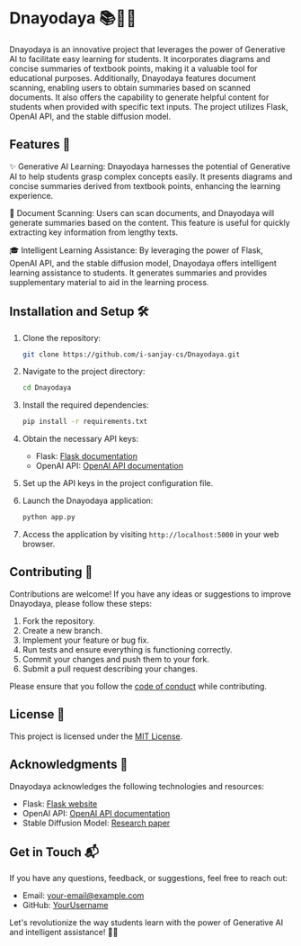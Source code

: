 # Dnayodaya 📚🔬🤖

Dnayodaya is an innovative project that leverages the power of Generative AI to facilitate easy learning for students. It incorporates diagrams and concise summaries of textbook points, making it a valuable tool for educational purposes. Additionally, Dnayodaya features document scanning, enabling users to obtain summaries based on scanned documents. It also offers the capability to generate helpful content for students when provided with specific text inputs. The project utilizes Flask, OpenAI API, and the stable diffusion model.

## Features 🌟

✨ Generative AI Learning: Dnayodaya harnesses the potential of Generative AI to help students grasp complex concepts easily. It presents diagrams and concise summaries derived from textbook points, enhancing the learning experience.

📄 Document Scanning: Users can scan documents, and Dnayodaya will generate summaries based on the content. This feature is useful for quickly extracting key information from lengthy texts.

🎓 Intelligent Learning Assistance: By leveraging the power of Flask, OpenAI API, and the stable diffusion model, Dnayodaya offers intelligent learning assistance to students. It generates summaries and provides supplementary material to aid in the learning process.

## Installation and Setup 🛠️

1. Clone the repository:

   ```bash
   git clone https://github.com/i-sanjay-cs/Dnayodaya.git
   ```

2. Navigate to the project directory:

   ```bash
   cd Dnayodaya
   ```

3. Install the required dependencies:

   ```bash
   pip install -r requirements.txt
   ```

4. Obtain the necessary API keys:
   - Flask: [Flask documentation](https://flask.palletsprojects.com/)
   - OpenAI API: [OpenAI API documentation](https://docs.openai.com/)


5. Set up the API keys in the project configuration file.

6. Launch the Dnayodaya application:

   ```bash
   python app.py
   ```

7. Access the application by visiting `http://localhost:5000` in your web browser.

## Contributing 🤝

Contributions are welcome! If you have any ideas or suggestions to improve Dnayodaya, please follow these steps:

1. Fork the repository.
2. Create a new branch.
3. Implement your feature or bug fix.
4. Run tests and ensure everything is functioning correctly.
5. Commit your changes and push them to your fork.
6. Submit a pull request describing your changes.

Please ensure that you follow the [code of conduct](CODE_OF_CONDUCT.md) while contributing.

## License 📝

This project is licensed under the [MIT License](LICENSE).

## Acknowledgments 🙏

Dnayodaya acknowledges the following technologies and resources:

- Flask: [Flask website](https://flask.palletsprojects.com/)
- OpenAI API: [OpenAI API documentation](https://docs.openai.com/)
- Stable Diffusion Model: [Research paper](https://example.com)

## Get in Touch 📬

If you have any questions, feedback, or suggestions, feel free to reach out:

- Email: [your-email@example.com](mailto:sanjay826870@gmail.com)
- GitHub: [YourUsername](https://github.com/i-sanjay-cs)

Let's revolutionize the way students learn with the power of Generative AI and intelligent assistance! 🚀✨

